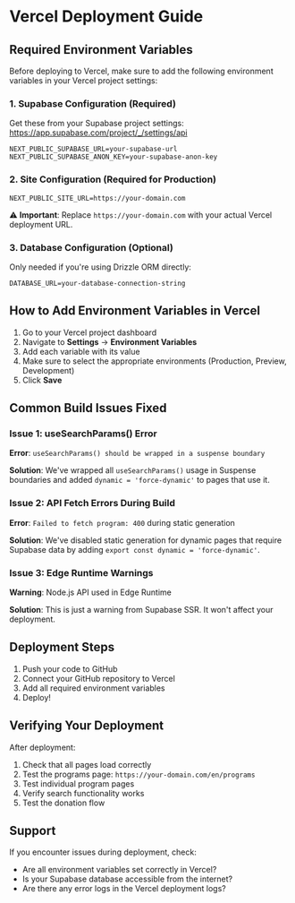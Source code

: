 # Vercel Deployment Guide

## Required Environment Variables

Before deploying to Vercel, make sure to add the following environment variables in your Vercel project settings:

### 1. Supabase Configuration (Required)

Get these from your Supabase project settings: https://app.supabase.com/project/_/settings/api

```
NEXT_PUBLIC_SUPABASE_URL=your-supabase-url
NEXT_PUBLIC_SUPABASE_ANON_KEY=your-supabase-anon-key
```

### 2. Site Configuration (Required for Production)

```
NEXT_PUBLIC_SITE_URL=https://your-domain.com
```

⚠️ **Important**: Replace `https://your-domain.com` with your actual Vercel deployment URL.

### 3. Database Configuration (Optional)

Only needed if you're using Drizzle ORM directly:

```
DATABASE_URL=your-database-connection-string
```

## How to Add Environment Variables in Vercel

1. Go to your Vercel project dashboard
2. Navigate to **Settings** → **Environment Variables**
3. Add each variable with its value
4. Make sure to select the appropriate environments (Production, Preview, Development)
5. Click **Save**

## Common Build Issues Fixed

### Issue 1: useSearchParams() Error
**Error**: `useSearchParams() should be wrapped in a suspense boundary`

**Solution**: We've wrapped all `useSearchParams()` usage in Suspense boundaries and added `dynamic = 'force-dynamic'` to pages that use it.

### Issue 2: API Fetch Errors During Build
**Error**: `Failed to fetch program: 400` during static generation

**Solution**: We've disabled static generation for dynamic pages that require Supabase data by adding `export const dynamic = 'force-dynamic'`.

### Issue 3: Edge Runtime Warnings
**Warning**: Node.js API used in Edge Runtime

**Solution**: This is just a warning from Supabase SSR. It won't affect your deployment.

## Deployment Steps

1. Push your code to GitHub
2. Connect your GitHub repository to Vercel
3. Add all required environment variables
4. Deploy!

## Verifying Your Deployment

After deployment:

1. Check that all pages load correctly
2. Test the programs page: `https://your-domain.com/en/programs`
3. Test individual program pages
4. Verify search functionality works
5. Test the donation flow

## Support

If you encounter issues during deployment, check:

- Are all environment variables set correctly in Vercel?
- Is your Supabase database accessible from the internet?
- Are there any error logs in the Vercel deployment logs?

